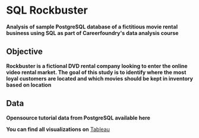 # SQL Rockbuster
**Analysis of sample PostgreSQL database of a fictitious movie rental business using SQL as part of Careerfoundry's data analysis course**

## Objective
**Rockbuster is a fictional DVD rental company looking to enter the online video rental market. The goal of this study is to identify where the most loyal customers are located and which movies should be kept in inventory based on location**

## Data
**Opensource tutorial data from PostgreSQL available here**

**You can find all visualizations on** [Tableau](https://public.tableau.com/app/profile/magda.merino)
